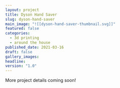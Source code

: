 ```yaml
---
layout: project
title: Dyson Hand Saver
slug: dyson-hand-saver
main_image: "![[dyson-hand-saver-thumbnail.svg]]"
featured: false
categories:
  - 3d printing
  - around the house
published_date: 2021-03-16
draft: false
gallery_images: 
headline: 
version: "1.0"
---
```


More project details coming soon!